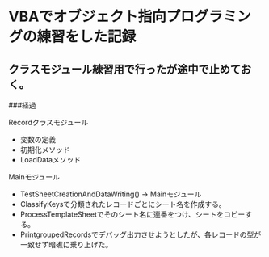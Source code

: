 # VBAでオブジェクト指向プログラミングの練習をした記録
## クラスモジュール練習用で行ったが途中で止めておく。
###経過

Recordクラスモジュール
- 変数の定義
- 初期化メソッド
- LoadDataメソッド

Mainモジュール
- TestSheetCreationAndDataWriting() -> Mainモジュール
- ClassifyKeysで分類されたレコードごとにシート名を作成する。
- ProcessTemplateSheetでそのシート名に連番をつけ、シートをコピーする。
- PrintgroupedRecordsでデバッグ出力させようとしたが、各レコードの型が一致せず暗礁に乗り上げた。
